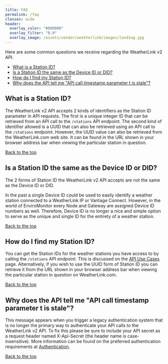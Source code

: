 ```yaml
---
title: FAQ
permalink: /faq
classes: wide
header:
  overlay_color: "#000000"
  overlay_filter: "0.0"
  overlay_image: /assets/vendor/weatherlink/images/landing.jpg
---
```


<a name="top"></a>

Here are some common questions we receive regarding the WeatherLink v2 API.

- [What is a Station ID?](#what-is-a-station-id)
- [Is a Station ID the same as the Device ID or DID?](#is-station-id-a-device-id)
- [How do I find my Station ID?](#how-to-find-my-station-id)
- [Why does the API tell me "API call timestamp parameter t is stale"?](#legacy-authentication)

<a name="what-is-a-station-id"></a>
## What is a Station ID?

The WeatherLink v2 API accepts 2 kinds of identifiers as the Station ID parameter in API requests. The first is a unique integer ID that can be retrieved from an API call to the `/stations` API endpoint. The second kind of identifier allowed is a UUID that can also be retrieved using an API call to the `/stations` endpoint. However, the UUID value can also be retrieved from the WeatherLink.com web site. It can be found in the URL shown in your browser address bar when viewing the particular station in question.

[Back to the top](#top)

<a name="is-station-id-a-device-id"></a>
## Is a Station ID the same as the Device ID or DID?

The 2 forms of Station ID the WeatherLink v2 API accepts are not the same as the Device ID or DID.

In the past a single Device ID could be used to easily identify a weather station connected to a WeatherLink IP or Vantage Connect. However, in the world of EnviroMonitor every Node and Gateway are assigned Device ID numbers as well. Therefore, Device ID is no longer a nice and simple option to serve as the unique and single ID for the entirety of a weather station.

[Back to the top](#top)

<a name="how-to-find-my-station-id"></a>
## How do I find my Station ID?

You can get the Station IDs for the weather stations you have access to by calling the `/stations` API endpoint. This is discussed on the [API Use Cases](api-use-cases) page. Alternatively, if you wish to use the UUID form of Station ID you can retrieve it from the URL shown in your browser address bar when viewing the particular station in question on WeatherLink.com.

[Back to the top](#top)

<a name="legacy-authentication"></a>
## Why does the API tell me "API call timestamp parameter t is stale"?

This message appears when you trigger a legacy authentication system that is no longer the primary way to authenticate your API calls to the WeatherLink v2 API. To fix this please be sure to include your API secret as a request header named X-Api-Secret (the header name is case-insensitive). More information can be found on the preferred authentication requirements at [Authentication](authentication).

[Back to the top](#top)
